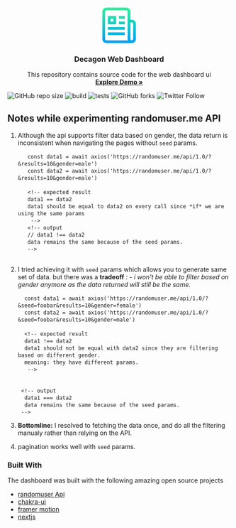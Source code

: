 <!-- PROJECT LOGO -->
<br />
<p align="center">
  <a href="https://github.com/Sax-Yusuph/Web-Dashboard-UI">
    <img src="logo.png" alt="Logo" width="80" height="80">
  </a>

  <h3 align="center">Decagon Web Dashboard </h3>

  <p align="center">
    This repository contains source code for the web dashboard ui
    <br />
    <a href="https://web-dashboard-ui.vercel.app/"><strong>Explore Demo »</strong></a>
</p>

![GitHub repo size](https://img.shields.io/github/repo-size/Sax-Yusuph/Web-Dashboard-UI)
![build](https://img.shields.io/appveyor/build/Sax-Yusuph/Web-Dashboard-UI)
![tests](https://img.shields.io/appveyor/tests/Sax-Yusuph/Web-Dashboard-UI)
![GitHub forks](https://img.shields.io/github/forks/Sax-Yusuph/Web-Dashboard-UI?label=Forks&style=social)
![Twitter Follow](https://img.shields.io/twitter/follow/yusuphtweets?style=social)





<!-- ABOUT THE PROJECT -->
## Notes while experimenting randomuser.me API
1. Although the api supports filter data based on gender, the data return is inconsistent when navigating the pages without `seed` params.
   ```
      const data1 = await axios('https://randomuser.me/api/1.0/?&results=10&gender=male')
      const data2 = await axios('https://randomuser.me/api/1.0/?&results=10&gender=male')

      <!-- expected result
      data1 == data2
      data1 should be equal to data2 on every call since *if* we are using the same params 
       -->
      <!-- output 
      // data1 !== data2
      data remains the same because of the seed params.
      -->
      
   ```


2. I tried achieving it with `seed` params which allows you to generate same set of data. but there was a **tradeoff** : - _i won't be able to filter based on gender anymore as the data returned will still be the same._
    ```
      const data1 = await axios('https://randomuser.me/api/1.0/?&seed=foobar&results=10&gender=female')
      const data2 = await axios('https://randomuser.me/api/1.0/?&seed=foobar&results=10&gender=male')

      <!-- expected result
      data1 !== data2
      data1 should not be equal with data2 since they are filtering based on different gender. 
      meaning: they have different params.
       -->


     <!-- output 
      data1 === data2
      data remains the same because of the seed params.
     -->
   ```
3. **Bottomline:** I resolved to fetching the data once, and do all the filtering manualy rather than relying on the API.
4. pagination works well with `seed` params.

### Built With 

The dashboard was built with the following amazing open source projects
* [randomuser Api]([randomuser.me/](https://randomuser.me/))
* [chakra-ui](https://chakra-ui.com)
* [framer motion](https://www.framer.com/motion/)
* [nextjs](https://nextjs.org/)







<!-- MARKDOWN LINKS & IMAGES -->
<!-- https://www.markdownguide.org/basic-syntax/#reference-style-links -->
[contributors-shield]: https://img.shields.io/github/contributors/othneildrew/Best-README-Template.svg?style=for-the-badge
[contributors-url]: https://github.com/othneildrew/Best-README-Template/graphs/contributors
[forks-shield]: https://img.shields.io/github/forks/othneildrew/Best-README-Template.svg?style=for-the-badge
[forks-url]: https://github.com/othneildrew/Best-README-Template/network/members
[stars-shield]: https://img.shields.io/github/stars/othneildrew/Best-README-Template.svg?style=for-the-badge
[stars-url]: https://github.com/othneildrew/Best-README-Template/stargazers
[issues-shield]: https://img.shields.io/github/issues/othneildrew/Best-README-Template.svg?style=for-the-badge
[issues-url]: https://github.com/othneildrew/Best-README-Template/issues
[license-shield]: https://img.shields.io/github/license/othneildrew/Best-README-Template.svg?style=for-the-badge
[license-url]: https://github.com/othneildrew/Best-README-Template/blob/master/LICENSE.txt
[linkedin-shield]: https://img.shields.io/badge/-LinkedIn-black.svg?style=for-the-badge&logo=linkedin&colorB=555
[linkedin-url]: https://linkedin.com/in/othneildrew
[product-screenshot]: images/screenshot.png
